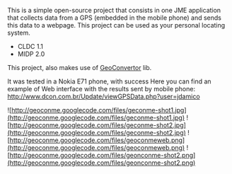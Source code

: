 This is a simple open-source project that consists in one JME application that collects data from a GPS (embedded in the mobile phone) and sends this data to a webpage. This project can be used as your personal locating system.

  * CLDC 1.1
  * MIDP 2.0

This project, also makes use of [GeoConvertor](http://geoconvertor.googlecode.com) lib.

It was tested in a Nokia E71 phone, with success
Here you can find an example of Web interface with the results sent by mobile phone: http://www.dcon.com.br/Update/viewGPSData.php?user=jdamico

![http://geoconme.googlecode.com/files/geconme-shot1.jpg](http://geoconme.googlecode.com/files/geconme-shot1.jpg) ![http://geoconme.googlecode.com/files/geconme-shot2.jpg](http://geoconme.googlecode.com/files/geconme-shot2.jpg)
![http://geoconme.googlecode.com/files/geoconmeweb.png](http://geoconme.googlecode.com/files/geoconmeweb.png)
![http://geoconme.googlecode.com/files/geonconme-shot2.png](http://geoconme.googlecode.com/files/geonconme-shot2.png)